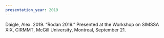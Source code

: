 ```yaml
---
presentation_year: 2019
---
```

Daigle, Alex. 2019. “Rodan 2019.” Presented at the Workshop on SIMSSA XIX, CIRMMT, McGill University, Montreal, September 21.
